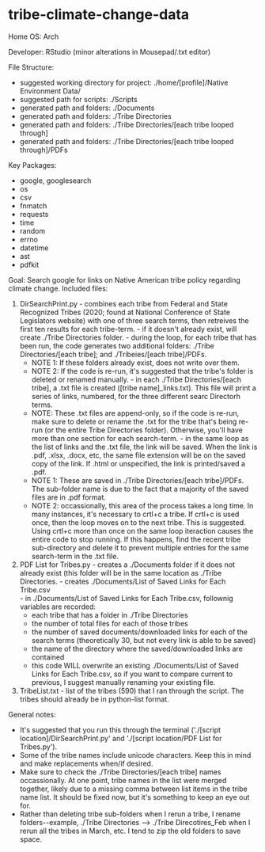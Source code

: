 # tribe-climate-change-data

Home OS: Arch 

Developer: RStudio (minor alterations in Mousepad/.txt editor) 

File Structure: 
  - suggested working directory for project: ./home/[profile]/Native Environment Data/
  - suggested path for scripts: ./Scripts
  - generated path and folders: ./Documents
  - generated path and folders: ./Tribe Directories
  - generated path and folders: ./Tribe Directories/[each tribe looped through] 
  - generated path and folders: ./Tribe Directories/[each tribe looped through]/PDFs 
  
Key Packages:  
  - google, googlesearch 
  - os 
  - csv
  - fnmatch 
  - requests 
  - time 
  - random
  - errno 
  - datetime 
  - ast 
  - pdfkit 
  
Goal: Search google for links on Native American tribe policy regarding climate change. 
Included files: 
  1) DirSearchPrint.py
    - combines each tribe from Federal and State Recognized Tribes (2020; found at National Conference of State Legislators website) with one of three search terms, then retreives the first ten results for each tribe-term. 
    - if it doesn't already exist, will create  ./Tribe Directories folder. 
    - during the loop, for each tribe that has been run, the code generates two additional folders: ./Tribe Directories/[each tribe]; and ./Tribeies/[each tribe]/PDFs. 
        * NOTE 1: If these folders already exist, does not write over them. 
        * NOTE 2: If the code is re-run, it's suggested that the tribe's folder is deleted or renamed manually.
    - in each ./Tribe Directories/[each tribe], a .txt file is created ([tribe name]_links.txt). This file will print a series of links, numbered, for the three different searc Directorh terms. 
        * NOTE: These .txt files are append-only, so if the code is re-run, make sure to delete or rename the .txt for the tribe that's being re-run (or the entire Tribe Directories folder). Otherwise, you'll have more than one section for each search-term.
    - in the same loop as the list of links and the .txt file, the link will be saved. When the link is .pdf, .xlsx, .docx, etc, the same file extension will be on the saved copy of the link. If .html or unspecified, the link is printed/saved a .pdf. 
        * NOTE 1: These are saved in ./Tribe Directories/[each tribe]/PDFs. The sub-folder name is due to the fact that a majority of the saved files are in .pdf format. 
        * NOTE 2: occassionally, this area of the process takes a long time. In many instances, it's necessary to crtl+c a tribe. If crtl+c is used once, then the loop moves on to the next tribe. This is suggested. Using crtl+c more than once on the same loop iteraction causes the entire code to stop running. If this happens, find the recent tribe sub-directory and delete it to prevent multiple entries for the same search-term in the .txt file. 
  2) PDF List for Tribes.py
    - creates a ./Documents folder if it does not already exist (this folder will be in the same location as ./Tribe Directories. 
    - creates ./Documents/List of Saved Links for Each Tribe.csv  
    - in ./Documents/List of Saved Links for Each Tribe.csv, follownig variables are recorded: 
      * each tribe that has a folder in ./Tribe Directories
      * the number of total files for each of those tribes 
      * the number of saved documents/downloaded links for each of the search terms (theoretically 30, but not every link is able to be saved) 
      * the name of the directory where the saved/downloaded links are contained
     - this code WILL overwrite an existing ./Documents/List of Saved Links for Each Tribe.csv, so if you want to compare current to previous, I suggest manually renaming your existing file. 
  3) TribeList.txt
    - list of the tribes (590) that I ran through the script. The tribes should already be in python-list format.  
        
General notes: 
  - It's suggested that you run this through the terminal ('./[script location]/DirSearchPrint.py' and './[script location/PDF List for Tribes.py'). 
  - Some of the tribe names include unicode characters. Keep this in mind and make replacements when/if desired. 
  - Make sure to check the ./Tribe Directories/[each tribe] names occassionally. At one point, tribe names in the list were merged together, likely due to a missing comma between list items in the tribe name list. It should be fixed now, but it's something to keep an eye out for. 
  - Rather than deleting tribe sub-folders when I rerun a tribe, I rename folders--example, ./Tribe Directories --> ./Tribe Direcotires_Feb when I rerun all the tribes in March, etc. I tend to zip the old folders to save space. 
 
